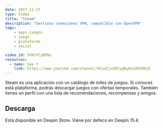 ```yaml
---
date: 2017-11-17
type: Video
title: "Steam"
description: "Gestiona conexiones VPN, compatible con OpenVPN"
tags:
    - apps-juegos
    - juego
    - plataforma
    - social

video_id: 5VKtVlyBP8o
resources:
  - name: Sae Y
    link: https://www.youtube.com/channel/UCuaCjuX0tygRy8e2Z039NjQ
---
```


Steam es una aplicación con un catálogo de miles de juegos. Si conoces está plataforma, podrás descargar juegos con ofertas temporales. También tienes un perfil con una lista de recomendaciones, recompensas y amigos.

## Descarga

Está disponible en Deepin Store. Viene por defeco en Deepin 15.4.
